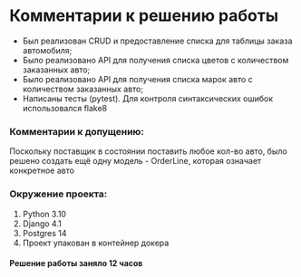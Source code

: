 # Комментарии к решению работы

* Был реализован CRUD и предоставление списка для таблицы заказа автомобиля;
* Было реализовано API для получения списка цветов с количеством заказанных авто;
* Было реализовано API для получения списка марок авто с количеством заказанных авто;
* Написаны тесты (pytest). Для контроля синтаксических ошибок использовался flake8

### Комментарии к допущению:

Поскольку поставщик в состоянии поставить любое кол-во авто,
было решено создать ещё одну модель - OrderLine, которая означает конкретное авто

### Окружение проекта:
1. Python 3.10
2. Django 4.1
3. Postgres 14
4. Проект упакован в контейнер докера

#### Решение работы заняло 12 часов